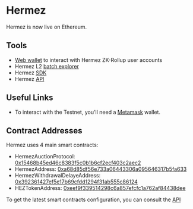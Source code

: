 # Hermez
Hermez is now live on Ethereum. 

## Tools
- [Web wallet](https://wallet.hermez.io/login) to interact with Hermez ZK-Rollup user accounts
- Hermez L2 [batch explorer](https://explorer.hermez.io/)
- Hermez [SDK](https://github.com/hermeznetwork/hermezjs)
- Hermez [API](https://api.hermez.io/v1)

## Useful Links
- To interact with the Testnet, you'll need a [Metamask](https://metamask.io/) wallet.

## Contract Addresses
Hermez uses 4 main smart contracts:
- HermezAuctionProtocol: [0x15468b45ed46c8383f5c0b1b6cf2ecf403c2aec2](https://etherscan.io/address/0x15468b45ed46c8383f5c0b1b6cf2ecf403c2aec2)
- HermezAddress: [0xa68d85df56e733a06443306a095646317b5fa633](https://etherscan.io/address/0xa68d85df56e733a06443306a095646317b5fa633)
- HermezWithdrawalDelayeAddress: [0x392361427ef5e17b69cfdd1294f31ab555c86124](https://etherscan.io/address/0x392361427ef5e17b69cfdd1294f31ab555c86124)
- HEZTokenAddress: [0xeef9f339514298c6a857efcfc1a762af84438dee](https://etherscan.io/address/0xeef9f339514298c6a857efcfc1a762af84438dee)

To get the latest smart contracts configuration, you can consult the [API](https://api.hermez.io/v1/config)
